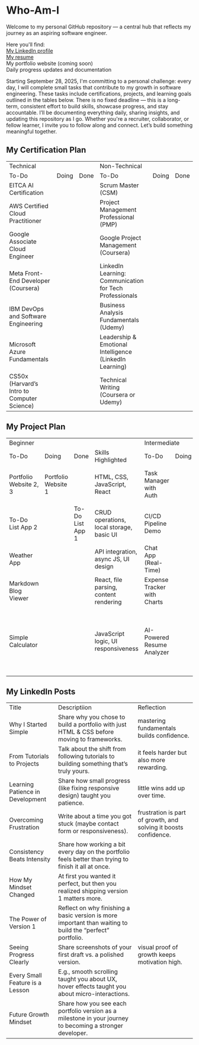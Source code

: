 # Who-Am-I
Welcome to my personal GitHub repository — a central hub that reflects my journey as an aspiring software engineer.

Here you'll find:<br>
<a href="https://www.linkedin.com/in/elias-francis/">My LinkedIn profile</a><br>
<a href="https://drive.google.com/file/d/1RSS7-I-s8oYUfDYlHkbbaJQo1sqErVdG/view?usp=drive_link">My resume</a><br>
My portfolio website (coming soon)<br>
Daily progress updates and documentation

Starting September 28, 2025, I'm committing to a personal challenge: every day, I will complete small tasks that contribute to my growth in software engineering. These tasks include certifications, projects, and learning goals outlined in the tables below.
There is no fixed deadline — this is a long-term, consistent effort to build skills, showcase progress, and stay accountable. I’ll be documenting everything daily, sharing insights, and updating this repository as I go.
Whether you're a recruiter, collaborator, or fellow learner, I invite you to follow along and connect. Let’s build something meaningful together.

<h2>My Certification Plan</h2>
<table>
  <tr><td colspan=3>Technical</td><td colspan=3>Non-Technical</td></tr>
  <tr>
    <td>To-Do</td>
    <td>Doing</td>
    <td>Done</td>
    <td>To-Do</td>
    <td>Doing</td>
    <td>Done</td>
  </tr>
  <tr>
    <td>EITCA AI Certification</td>
    <td></td>
    <td></td>
    <td>Scrum Master (CSM)</td><td></td><td></td>
  </tr>
  <tr>
    <td>AWS Certified Cloud Practitioner</td>
    <td></td>
    <td></td>
    <td>Project Management Professional (PMP)</td><td></td><td></td>
  </tr>
  <tr>
    <td>Google Associate Cloud Engineer</td>
    <td></td>
    <td></td>
    <td>Google Project Management (Coursera)</td><td></td><td></td>
  </tr>
  <tr>
    <td>Meta Front-End Developer (Coursera)</td>
    <td></td>
    <td></td>
    <td>LinkedIn Learning: Communication for Tech Professionals</td><td></td><td></td>
  </tr>
  <tr>
    <td>IBM DevOps and Software Engineering</td>
    <td></td>
    <td></td>
    <td>Business Analysis Fundamentals (Udemy)</td><td></td><td></td>
  </tr>
  <tr>
    <td>Microsoft Azure Fundamentals</td>
    <td></td>
    <td></td>
    <td>Leadership & Emotional Intelligence (LinkedIn Learning)</td><td></td><td></td>
  </tr>
  <tr>
    <td>CS50x (Harvard’s Intro to Computer Science)</td>
    <td></td>
    <td></td>
    <td>Technical Writing (Coursera or Udemy)</td><td></td><td></td>
  </tr>
</table>

<h2>My Project Plan</h2>
<table>
  <tr><td colspan=4>Beginner</td><td colspan=4>Intermediate</td><td colspan=4>Advanced</td></tr>
  <tr>
    <td>To-Do</td>
    <td>Doing</td>
    <td>Done</td>
    <td>Skills Highlighted</td>
    <td>To-Do</td>
    <td>Doing</td>
    <td>Done</td>
    <td>Skills Highlighted</td>
    <td>To-Do</td>
    <td>Doing</td>
    <td>Done</td>
    <td>Skills Highlighted</td>
  </tr>
  <tr>
    <td>Portfolio Website 2, 3</td><td>Portfolio Website 1</td><td></td><td>HTML, CSS, JavaScript, React</td>
    <td>Task Manager with Auth</td><td></td><td></td><td>Full-stack (React + Node/Laravel), JWT, REST APIs</td>
    <td>Multi-Tenant SaaS Dashboard</td><td></td><td></td><td>Full-stack architecture, role-based access, deployment</td>
  </tr>
  <tr>
    <td>To-Do List App 2</td><td></td><td>To-Do List App 1</td><td>CRUD operations, local storage, basic UI</td>
    <td>CI/CD Pipeline Demo</td><td></td><td></td><td>GitHub Actions, AWS or Azure, Docker</td>
    <td>AI Chatbot with Context Memory</td><td></td><td></td><td>NLP, Transformers, LangChain or RAG models</td>
  </tr>
  <tr>
    <td>Weather App</td><td></td><td></td><td>API integration, async JS, UI design</td>
    <td>Chat App (Real-Time)</td><td></td><td></td><td>WebSockets, Firebase or Socket.io</td>
    <td>Cloud-Based File Storage System</td><td></td><td></td><td>AWS S3, Lambda, DynamoDB, IAM</td>
  </tr>
  <tr>
    <td>Markdown Blog Viewer</td><td></td><td></td><td>React, file parsing, content rendering</td>
    <td>Expense Tracker with Charts</td><td></td><td></td><td>React, Chart.js, backend storage</td>
    <td>DevOps Monitoring Dashboard</td><td></td><td></td><td>Prometheus, Grafana, Docker, Kubernetes</td>
  </tr>
  <tr>
    <td>Simple Calculator</td><td></td><td></td><td>JavaScript logic, UI responsiveness</td>
    <td>AI-Powered Resume Analyzer</td><td></td><td></td><td>Python, NLP, Streamlit or Flask</td>
    <td>Machine Learning Model Deployment</td><td></td><td></td><td>Train model (e.g., fraud detection), deploy via FastAPI + AWS SageMaker or GCP Vertex AI</td>
  </tr>
</table>

<h2>My LinkedIn Posts</h2>
<table>
  <tr>
    <td>Title</td><td>Descriptiion</td><td>Reflection</td>
  </tr>
  <tr>
    <td>Why I Started Simple</td>
    <td>Share why you chose to build a portfolio with just HTML & CSS before moving to frameworks.</td>
    <td>mastering fundamentals builds confidence.</td>
  </tr>
  <tr>
    <td>From Tutorials to Projects</td>
    <td>Talk about the shift from following tutorials to building something that’s truly yours.</td>
    <td>it feels harder but also more rewarding.</td>
  </tr>
  <tr>
    <td>Learning Patience in Development</td>
    <td>Share how small progress (like fixing responsive design) taught you patience.</td>
    <td>little wins add up over time.</td>
  </tr>
  <tr>
    <td>Overcoming Frustration</td>
    <td>Write about a time you got stuck (maybe contact form or responsiveness).</td>
    <td>frustration is part of growth, and solving it boosts confidence.</td>
  </tr>
  <tr>
    <td>Consistency Beats Intensity</td>
    <td>Share how working a bit every day on the portfolio feels better than trying to finish it all at once.</td>
    <td></td>
  </tr>
  <tr>
    <td>How My Mindset Changed</td>
    <td>At first you wanted it perfect, but then you realized shipping version 1 matters more.</td>
    <td></td>
  </tr>
  <tr>
    <td>The Power of Version 1</td>
    <td>Reflect on why finishing a basic version is more important than waiting to build the “perfect” portfolio.</td>
    <td></td>
  </tr>
  <tr>
    <td>Seeing Progress Clearly</td>
    <td>Share screenshots of your first draft vs. a polished version.</td>
    <td>visual proof of growth keeps motivation high.</td>
  </tr>
  <tr>
    <td>Every Small Feature is a Lesson</td>
    <td>E.g., smooth scrolling taught you about UX, hover effects taught you about micro-interactions.</td>
    <td></td>
  </tr>
  <tr>
    <td>Future Growth Mindset</td>
    <td>Share how you see each portfolio version as a milestone in your journey to becoming a stronger developer.</td>
    <td></td>
  </tr>
</table>
